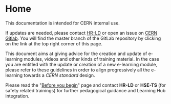 # Home

This documentation is intended for CERN internal use.

If updates are needed, please contact [HR-LD](https://hr.web.cern.ch/learning-development) or open an issue on [CERN Gitlab](https://gitlab.cern.ch/hr-dep-ld/hr-ld-e-learning-guidelines/-/issues). You will find the master branch of the GitLab repository by clicking on the link at the top right corner of this page.

This document aims at giving advice for the creation and update of e-learning modules, videos and other kinds of training material. In the case you are entitled with the update or creation of a new e-learning module, please refer to these guidelines in order to align progressively all the e-learning towards a *CERN standard* design.

Please read the "[Before you begin](./page2/begin.en.md)" page and contact **HR-LD** or **HSE-TS** (for safety related trainings) for further pedagogical guidance and Learning Hub integration.
